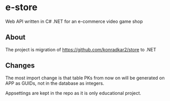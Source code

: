 # e-store
Web API written in C# .NET for an e-commerce video game shop
## About
The project is migration of https://github.com/konradkar2/store to .NET

## Changes
The most import change is that table PKs from now on will be generated on APP as GUIDs, not in the database as integers.

Appsettings are kept in the repo as it is only educational project.
